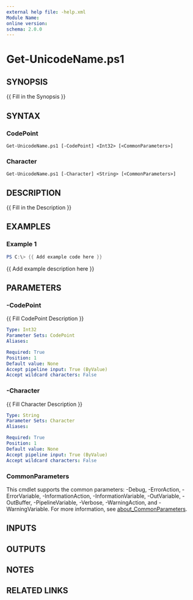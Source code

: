 ```yaml
---
external help file: -help.xml
Module Name:
online version:
schema: 2.0.0
---
```


# Get-UnicodeName.ps1

## SYNOPSIS
{{ Fill in the Synopsis }}

## SYNTAX

### CodePoint
```
Get-UnicodeName.ps1 [-CodePoint] <Int32> [<CommonParameters>]
```

### Character
```
Get-UnicodeName.ps1 [-Character] <String> [<CommonParameters>]
```

## DESCRIPTION
{{ Fill in the Description }}

## EXAMPLES

### Example 1
```powershell
PS C:\> {{ Add example code here }}
```

{{ Add example description here }}

## PARAMETERS

### -CodePoint
{{ Fill CodePoint Description }}

```yaml
Type: Int32
Parameter Sets: CodePoint
Aliases:

Required: True
Position: 1
Default value: None
Accept pipeline input: True (ByValue)
Accept wildcard characters: False
```

### -Character
{{ Fill Character Description }}

```yaml
Type: String
Parameter Sets: Character
Aliases:

Required: True
Position: 1
Default value: None
Accept pipeline input: True (ByValue)
Accept wildcard characters: False
```

### CommonParameters
This cmdlet supports the common parameters: -Debug, -ErrorAction, -ErrorVariable, -InformationAction, -InformationVariable, -OutVariable, -OutBuffer, -PipelineVariable, -Verbose, -WarningAction, and -WarningVariable. For more information, see [about_CommonParameters](http://go.microsoft.com/fwlink/?LinkID=113216).

## INPUTS

## OUTPUTS

## NOTES

## RELATED LINKS
